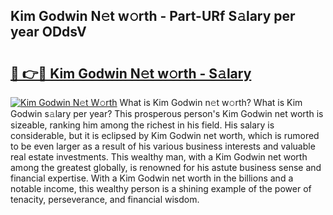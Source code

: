## Kim Godwin N𝚎t w𝚘rth - Part-URf S𝚊lary per year ODdsV

# <h2><a href="http://gc3cl9y.nevu.top/?p=Kim+Godwin">🔗 👉🔴 Kim Godwin N𝚎t w𝚘rth - S𝚊lary</a></h2>

[![Kim Godwin N𝚎t W𝚘rth](https://i.imgur.com/Oavwk0R.jpeg)](http://gc3cl9y.nevu.top/?p=Kim+Godwin)
What is Kim Godwin n𝚎t w𝚘rth? What is Kim Godwin s𝚊lary per year?
This prosperous person's Kim Godwin net worth is sizeable, ranking him among the richest in his field. His salary is considerable, but it is eclipsed by Kim Godwin net worth, which is rumored to be even larger as a result of his various business interests and valuable real estate investments. This wealthy man, with a Kim Godwin net worth among the greatest globally, is renowned for his astute business sense and financial expertise. With a Kim Godwin net worth in the billions and a notable income, this wealthy person is a shining example of the power of tenacity, perseverance, and financial wisdom.
